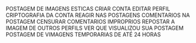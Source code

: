 POSTAGEM DE IMAGENS ESTICAS
CRIAR CONTA
EDITAR PERFIL
CRIPTOGRAFIA DA CONTA
REAGIR NAS POSTAGENS
COMENTARIOS NA POSTAGEM
CENSURAR COMENTARIOS IMPROPRIOS
REPOSTAR A IMAGEM DE OUTROS PERFILS
VER QUE VISUALIZOU SUA POSTAGEM
POSTAGEM DE VIMAGENS TEMPORARIAS DE ATÉ 24 HORAS
